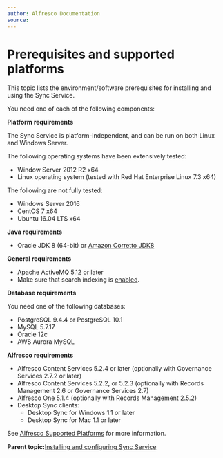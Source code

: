 ```yaml
---
author: Alfresco Documentation
source: 
---
```


# Prerequisites and supported platforms

This topic lists the environment/software prerequisites for installing and using the Sync Service.

You need one of each of the following components:

**Platform requirements**

The Sync Service is platform-independent, and can be run on both Linux and Windows Server.

The following operating systems have been extensively tested:

-   Window Server 2012 R2 x64
-   Linux operating system \(tested with Red Hat Enterprise Linux 7.3 x64\)

The following are not fully tested:

-   Windows Server 2016
-   CentOS 7 x64
-   Ubuntu 16.04 LTS x64

**Java requirements**

-   Oracle JDK 8 \(64-bit\) or [Amazon Corretto JDK8](https://docs.aws.amazon.com/corretto/latest/corretto-8-ug/downloads-list.html)

**General requirements**

-   Apache ActiveMQ 5.12 or later
-   Make sure that search indexing is [enabled](https://docs.alfresco.com/5.2/concepts/search-home.html).

**Database requirements**

You need one of the following databases:

-   PostgreSQL 9.4.4 or PostgreSQL 10.1
-   MySQL 5.7.17
-   Oracle 12c
-   AWS Aurora MySQL



**Alfresco requirements**

-   Alfresco Content Services 5.2.4 or later \(optionally with Governance Services 2.7.2 or later\)
-   Alfresco Content Services 5.2.2, or 5.2.3 \(optionally with Records Management 2.6 or Governance Services 2.7\)
-   Alfresco One 5.1.4 \(optionally with Records Management 2.5.2\)
-   Desktop Sync clients:
    -   Desktop Sync for Windows 1.1 or later
    -   Desktop Sync for Mac 1.1 or later

See [Alfresco Supported Platforms](https://www.alfresco.com/services/subscription/supported-platforms) for more information.

**Parent topic:**[Installing and configuring Sync Service](../concepts/desktopsync-admin.md)

